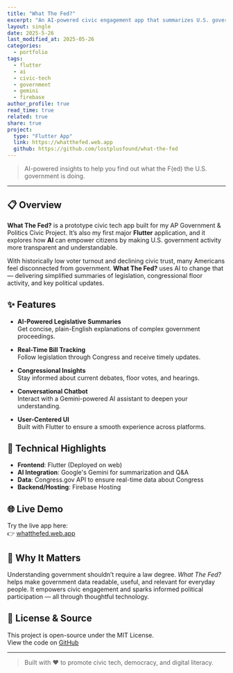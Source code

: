 ```yaml
---
title: "What The Fed?"
excerpt: "An AI-powered civic engagement app that summarizes U.S. government activity — designed to make democracy more accessible."
layout: single
date: 2025-5-26
last_modified_at: 2025-05-26
categories: 
  - portfolio
tags: 
  - flutter
  - ai 
  - civic-tech 
  - government 
  - gemini
  - firebase
author_profile: true
read_time: true
related: true
share: true
project:
  type: "Flutter App"
  link: https://whatthefed.web.app
  github: https://github.com/lostplusfound/what-the-fed
---
```


> AI-powered insights to help you find out what the F(ed) the U.S. government is doing.

---

## 📋 Overview

**What The Fed?** is a prototype civic tech app built for my AP Government & Politics Civic Project. It’s also my first major **Flutter** application, and it explores how **AI** can empower citizens by making U.S. government activity more transparent and understandable.

With historically low voter turnout and declining civic trust, many Americans feel disconnected from government. **What The Fed?** uses AI to change that — delivering simplified summaries of legislation, congressional floor activity, and key political updates.

## ✨ Features

- **AI-Powered Legislative Summaries**  
  Get concise, plain-English explanations of complex government proceedings.

- **Real-Time Bill Tracking**  
  Follow legislation through Congress and receive timely updates.

- **Congressional Insights**  
  Stay informed about current debates, floor votes, and hearings.

- **Conversational Chatbot**  
  Interact with a Gemini-powered AI assistant to deepen your understanding.

- **User-Centered UI**  
  Built with Flutter to ensure a smooth experience across platforms.

## 🔧 Technical Highlights

- **Frontend**: Flutter (Deployed on web)
- **AI Integration**: Google's Gemini for summarization and Q&A
- **Data**: Congress.gov API to ensure real-time data about Congress
- **Backend/Hosting**: Firebase Hosting

## 🌐 Live Demo

Try the live app here:  
👉 [whatthefed.web.app](https://whatthefed.web.app)

## 🚀 Why It Matters

Understanding government shouldn’t require a law degree. _What The Fed?_ helps make government data readable, useful, and relevant for everyday people. It empowers civic engagement and sparks informed political participation — all through thoughtful technology.

## 📂 License & Source

This project is open-source under the MIT License.  
View the code on [GitHub](https://github.com/lostplusfound/what-the-fed)

---

> Built with ❤️ to promote civic tech, democracy, and digital literacy.
